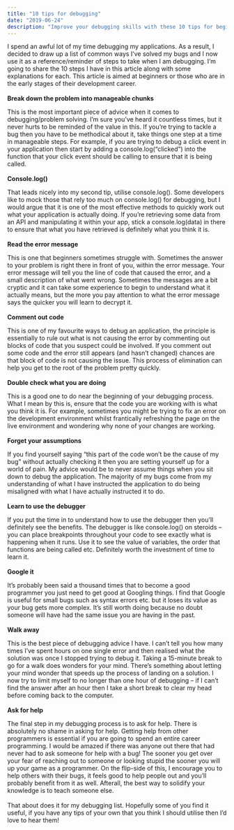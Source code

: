```yaml
---
title: "10 tips for debugging"
date: "2019-06-24"
description: "Improve your debugging skills with these 10 tips for beginners"
---
```



I spend an awful lot of my time debugging my applications. As a result, I decided to draw up a list of common ways I’ve solved my bugs and I now use it as a reference/reminder of steps to take when I am debugging. I’m going to share the 10 steps I have in this article along with some explanations for each. This article is aimed at beginners or those who are in the early stages of their development career. 
<br><br>
**Break down the problem into manageable chunks**  

This is the most important piece of advice when it comes to debugging/problem solving. I’m sure you’ve heard it countless times, but it never hurts to be reminded of the value in this. If you’re trying to tackle a bug then you have to be methodical about it, take things one step at a time in manageable steps. For example, if you are trying to debug a click event in your application then start by adding a console.log(“clicked”) into the function that your click event should be calling to ensure that it is being called. 
<br><br>
**Console.log()** 

That leads nicely into my second tip, utilise console.log(). Some developers like to mock those that rely too much on console.log() for debugging, but I would argue that it is one of the most effective methods to quickly work out what your application is actually doing. If you’re retrieving some data from an API and manipulating it within your app, stick a console.log(data) in there to ensure that what you have retrieved is definitely what you think it is. 
<br><br>
**Read the error message**  

This is one that beginners sometimes struggle with. Sometimes the answer to your problem is right there in front of you, within the error message. Your error message will tell you the line of code that caused the error, and a small description of what went wrong. Sometimes the messages are a bit cryptic and it can take some experience to begin to understand what it actually means, but the more you pay attention to what the error message says the quicker you will learn to decrypt it. 
<br><br>
**Comment out code**  

This is one of my favourite ways to debug an application, the principle is essentially to rule out what is not causing the error by commenting out blocks of code that you suspect could be involved. If you comment out some code and the error still appears (and hasn’t changed) chances are that block of code is not causing the issue. This process of elimination can help you get to the root of the problem pretty quickly. 
<br><br>
**Double check what you are doing**  

This is a good one to do near the beginning of your debugging process. What I mean by this is, ensure that the code you are working with is what you think it is. For example, sometimes you might be trying to fix an error on the development environment whilst frantically refreshing the page on the live environment and wondering why none of your changes are working. 
<br><br>
**Forget your assumptions**  

If you find yourself saying “this part of the code won’t be the cause of my bug” without actually checking it then you are setting yourself up for a world of pain. My advice would be to never assume things when you sit down to debug the application. The majority of my bugs come from my understanding of what I have instructed the application to do being misaligned with what I have actually instructed it to do.
<br><br>
**Learn to use the debugger**  

If you put the time in to understand how to use the debugger then you’ll definitely see the benefits. The debugger is like console.log() on steroids – you can place breakpoints throughout your code to see exactly what is happening when it runs. Use it to see the value of variables, the order that functions are being called etc. Definitely worth the investment of time to learn it. 
<br><br>
**Google it**  

It’s probably been said a thousand times that to become a good programmer you just need to get good at Googling things. I find that Google is useful for small bugs such as syntax errors etc. but it loses its value as your bug gets more complex. It’s still worth doing because no doubt someone will have had the same issue you are having in the past. 
<br><br>
**Walk away**  
 
This is the best piece of debugging advice I have. I can’t tell you how many times I’ve spent hours on one single error and then realised what the solution was once I stopped trying to debug it. Taking a 15-minute break to go for a walk does wonders for your mind. There’s something about letting your mind wonder that speeds up the process of landing on a solution. I now try to limit myself to no longer than one hour of debugging – if I can’t find the answer after an hour then I take a short break to clear my head before coming back to the computer. 
<br><br>
**Ask for help**  

The final step in my debugging process is to ask for help. There is absolutely no shame in asking for help. Getting help from other programmers is essential if you are going to spend an entire career programming. I would be amazed if there was anyone out there that had never had to ask someone for help with a bug! The sooner you get over your fear of reaching out to someone or looking stupid the sooner you will up your game as a programmer. On the flip-side of this, I encourage you to help others with their bugs, it feels good to help people out and you’ll probably benefit from it as well. Afterall, the best way to solidify your knowledge is to teach someone else. 
<br><br>
That about does it for my debugging list. Hopefully some of you find it useful, if you have any tips of your own that you think I should utilise then I’d love to hear them!
